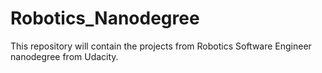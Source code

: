 # Robotics_Nanodegree
This repository will contain the projects from Robotics Software Engineer nanodegree from Udacity.
